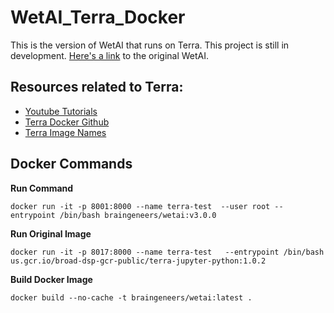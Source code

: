 # WetAI_Terra_Docker
This is the version of WetAI that runs on Terra. This project is still in development. [Here's a link](https://github.com/braingeneers/WetAI_Docker) to the original WetAI. 


## Resources related to Terra:
* [Youtube Tutorials](https://www.youtube.com/channel/UCkXAqpR5Hk1ZmNd2-1K2l5Q/playlists)
* [Terra Docker Github](https://github.com/DataBiosphere/terra-docker/tree/master/terra-jupyter-python)
* [Terra Image Names](https://console.cloud.google.com/gcr/images/broad-dsp-gcr-public/US/terra-jupyter-python?gcrImageListsize=30)

## Docker Commands
**Run Command**
```
docker run -it -p 8001:8000 --name terra-test  --user root --entrypoint /bin/bash braingeneers/wetai:v3.0.0
```
**Run Original Image**
```
docker run -it -p 8017:8000 --name terra-test   --entrypoint /bin/bash us.gcr.io/broad-dsp-gcr-public/terra-jupyter-python:1.0.2
```
**Build Docker Image**
```
docker build --no-cache -t braingeneers/wetai:latest .  
```
